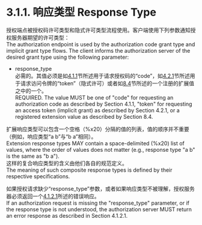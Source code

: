 3.1.1. 响应类型 Response Type
=======================
授权端点被授权码许可类型和隐式许可类型流程使用。客户端使用下列参数通知授权服务器期望的许可类型：  
The authorization endpoint is used by the authorization code grant type and implicit grant type flows.  The client informs the authorization server of the desired grant type using the following parameter:
- response_type    
  必需的。其值必须是如[4.1.1](../Section04/4.1.1.md)节所述用于请求授权码的“code”，如[4.2.1](../Section04/4.2.1.md)节所述用于请求访问令牌的“token”（隐式许可）或者如[8.4](../Section08/8.4.md)节所述的一个注册的扩展值之中的一个。  
  REQUIRED.  The value MUST be one of "code" for requesting an    authorization code as described by Section 4.1.1, "token" for    requesting an access token (implicit grant) as described by    Section 4.2.1, or a registered extension value as described by    Section 8.4.

扩展响应类型可以包含一个空格（%x20）分隔的值的列表，值的顺序并不重要（例如，响应类型“a b”与“b a”相同）。  
Extension response types MAY contain a space-delimited (%x20) list of values, where the order of values does not matter (e.g., response type "a b" is the same as "b a").  
这样的复合响应类型的含义由他们各自的规范定义。  
The meaning of such composite response types is defined by their respective specifications.

如果授权请求缺少“response_type”参数，或者如果响应类型不被理解，授权服务器必须返回一个[4.1.2.1](../Section04/4.1.2.1.md)所述的错误响应。  
If an authorization request is missing the "response_type" parameter, or if the response type is not understood, the authorization server MUST return an error response as described in Section 4.1.2.1.
